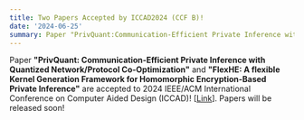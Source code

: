 ```yaml
---
title: Two Papers Accepted by ICCAD2024 (CCF B)!
date: '2024-06-25'
summary: Paper "PrivQuant:Communication-Efficient Private Inference with Quantized Network/Protocol Co-Optimization" and "FlexHE:A flexible Kernel Generation Framework for Homomorphic Encryption-Based Private Inference" are accepted to ICCAD2024 (acceptance rate:23%)!
---
```


Paper **"PrivQuant: Communication-Efficient Private Inference with Quantized Network/Protocol Co-Optimization"** and **"FlexHE: A flexible Kernel Generation Framework for Homomorphic Encryption-Based Private Inference"** are accepted to 2024 IEEE/ACM International Conference on Computer Aided Design (ICCAD)! [[Link](https://2024.iccad.com/accepted-papers)]. Papers will be released soon!